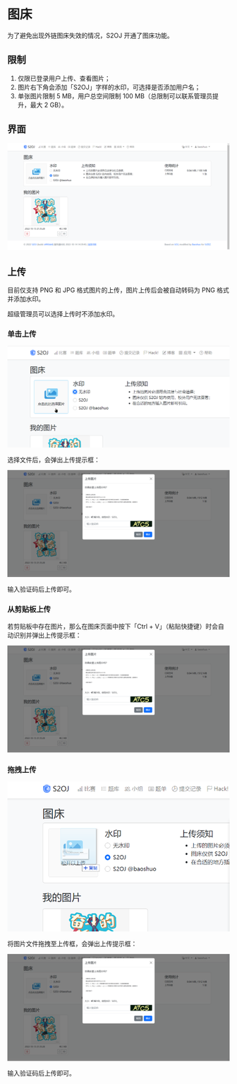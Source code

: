 # 图床

为了避免出现外链图床失效的情况，S2OJ 开通了图床功能。

## 限制

1. 仅限已登录用户上传、查看图片；
2. 图片右下角会添加「S2OJ」字样的水印，可选择是否添加用户名；
3. 单张图片限制 5 MB，用户总空间限制 100 MB（总限制可以联系管理员提升，最大 2 GB）。

## 界面

![](./images/image_hosting-1.png)

## 上传

目前仅支持 PNG 和 JPG 格式图片的上传，图片上传后会被自动转码为 PNG 格式并添加水印。

超级管理员可以选择上传时不添加水印。

### 单击上传

![](./images/image_hosting-2.png)

选择文件后，会弹出上传提示框：

![](./images/image_hosting-3.png)

输入验证码后上传即可。

### 从剪贴板上传

若剪贴板中存在图片，那么在图床页面中按下「Ctrl + V」（粘贴快捷键）时会自动识别并弹出上传提示框：

![](./images/image_hosting-4.png)

### 拖拽上传

![](./images/image_hosting-5.png)

将图片文件拖拽至上传框，会弹出上传提示框：

![](./images/image_hosting-6.png)

输入验证码后上传即可。
